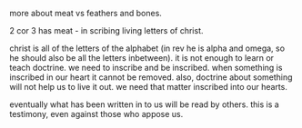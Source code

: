 more about meat vs feathers and bones.

2 cor 3 has meat - in scribing living letters of christ.

christ is all of the letters of the alphabet (in rev he is alpha and omega, so he should also be all the letters inbetween).
it is not enough to learn or teach doctrine. we need to inscribe and be inscribed.
when something is inscribed in our heart it cannot be removed.
also, doctrine about something will not help us to live it out. we need that matter inscribed into our hearts.

eventually what has been written in to us will be read by others. this is a testimony, even against those who appose us.
